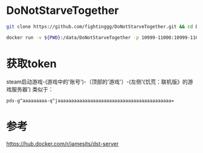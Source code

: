 # DoNotStarveTogether

```bash
git clone https://github.com/fightinggg/DoNotStarveTogether.git && cd DoNotStarveTogether
```

```bash
docker run -v ${PWD}:/data/DoNotStarveTogether -p 10999-11000:10999-11000/udp -p 12346-12347:12346-12347/udp -it jamesits/dst-server:latest
```

# 获取token
steam启动游戏-(游戏中的'账号')-（顶部的'游戏'）-(左侧‘《饥荒：联机版》的游戏服务器’)
类似于：
```
pds-g^aaaaaaaaa-q^jaaaaaaaaaaaaaaaaaaaaaaaaaaaaaaaaaaaaaaaaaa=
```
# 参考
https://hub.docker.com/r/jamesits/dst-server

